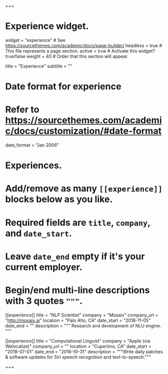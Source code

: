 +++
# Experience widget.
widget = "experience"  # See https://sourcethemes.com/academic/docs/page-builder/
headless = true  # This file represents a page section.
active = true  # Activate this widget? true/false
weight = 40  # Order that this section will appear.

title = "Experience"
subtitle = ""

# Date format for experience
#   Refer to https://sourcethemes.com/academic/docs/customization/#date-format
date_format = "Jan 2006"

# Experiences.
#   Add/remove as many `[[experience]]` blocks below as you like.
#   Required fields are `title`, `company`, and `date_start`.
#   Leave `date_end` empty if it's your current employer.
#   Begin/end multi-line descriptions with 3 quotes `"""`.
[[experience]]
  title = "NLP Scientist"
  company = "Mosaix"
  company_url = "http://mosaix.ai"
  location = "Palo Alto, CA"
  date_start = "2018-11-05"
  date_end = ""
  description = """
  Research and development of NLU engine.
  """

[[experience]]
  title = "Computational Linguist"
  company = "Apple (via Welocalize)"
  company_url = ""
  location = "Cupertino, CA"
  date_start = "2018-07-01"
  date_end = "2018-10-31"
  description = """Write daily patches & software updates for Siri speech recognition and text-to-speech."""

+++
